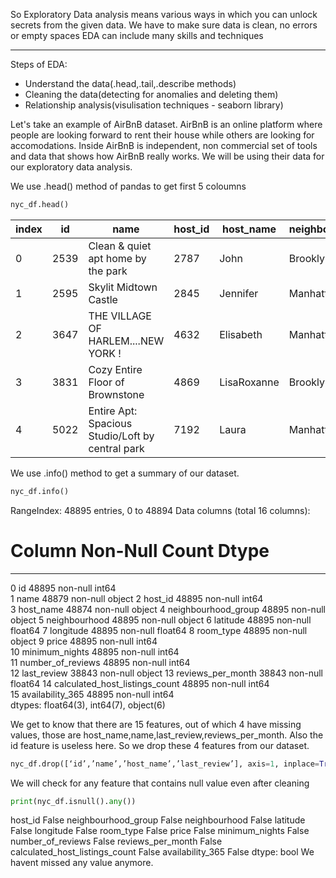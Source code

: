 So Exploratory Data analysis means various ways in which you can unlock secrets from the given data.
We have to make sure data is clean, no errors or empty spaces
EDA can include many skills and techniques
________
Steps of EDA:
- Understand the data(.head,.tail,.describe methods)
- Cleaning the data(detecting for anomalies and deleting them)
- Relationship analysis(visulisation techniques - seaborn library)

Let's take an example of AirBnB dataset. AirBnB is an online platform where people are looking forward to rent their house while others are looking for accomodations. Inside AirBnB is independent, non commercial set of tools and data that shows how AirBnB really works. We will be using their data for our exploratory data analysis. 

We use .head() method of pandas to get first 5 coloumns 
```python 
nyc_df.head()
```
|index|id|name|host\_id|host\_name|neighbourhood\_group|neighbourhood|latitude|longitude|room\_type|price|minimum\_nights|number\_of\_reviews|last\_review|reviews\_per\_month|calculated\_host\_listings\_count|availability\_365|
|---|---|---|---|---|---|---|---|---|---|---|---|---|---|---|---|---|
|0|2539|Clean & quiet apt home by the park|2787|John|Brooklyn|Kensington|40\.64749|-73\.97237|Private room|149|1|9|2018-10-19|0\.21|6|365|
|1|2595|Skylit Midtown Castle|2845|Jennifer|Manhattan|Midtown|40\.75362|-73\.98377|Entire home/apt|225|1|45|2019-05-21|0\.38|2|355|
|2|3647|THE VILLAGE OF HARLEM\.\.\.\.NEW YORK \!|4632|Elisabeth|Manhattan|Harlem|40\.80902|-73\.9419|Private room|150|3|0|NaN|NaN|1|365|
|3|3831|Cozy Entire Floor of Brownstone|4869|LisaRoxanne|Brooklyn|Clinton Hill|40\.68514|-73\.95976|Entire home/apt|89|1|270|2019-07-05|4\.64|1|194|
|4|5022|Entire Apt: Spacious Studio/Loft by central park|7192|Laura|Manhattan|East Harlem|40\.79851|-73\.94399|Entire home/apt|80|10|9|2018-11-19|0\.1|1|0|

We use .info() method to get a summary of our dataset. 
```python
nyc_df.info()
```
RangeIndex: 48895 entries, 0 to 48894
Data columns (total 16 columns):
 #   Column                          Non-Null Count  Dtype  
---  ------                          --------------  -----  
 0   id                              48895 non-null  int64  
 1   name                            48879 non-null  object 
 2   host_id                         48895 non-null  int64  
 3   host_name                       48874 non-null  object 
 4   neighbourhood_group             48895 non-null  object 
 5   neighbourhood                   48895 non-null  object 
 6   latitude                        48895 non-null  float64
 7   longitude                       48895 non-null  float64
 8   room_type                       48895 non-null  object 
 9   price                           48895 non-null  int64  
 10  minimum_nights                  48895 non-null  int64  
 11  number_of_reviews               48895 non-null  int64  
 12  last_review                     38843 non-null  object 
 13  reviews_per_month               38843 non-null  float64
 14  calculated_host_listings_count  48895 non-null  int64  
 15  availability_365                48895 non-null  int64  
dtypes: float64(3), int64(7), object(6)

We get to know that there are 15 features, out of which 4 have missing values, those are host_name,name,last_review,reviews_per_month. Also the id feature is useless here. So we drop these 4 features from our dataset. 
```python
nyc_df.drop([‘id’,’name’,’host_name’,’last_review’], axis=1, inplace=True)
```
We will check for any feature that contains null value even after cleaning

```python
print(nyc_df.isnull().any())
```
host_id                           False
neighbourhood_group               False
neighbourhood                     False
latitude                          False
longitude                         False
room_type                         False
price                             False
minimum_nights                    False
number_of_reviews                 False
reviews_per_month                 False
calculated_host_listings_count    False
availability_365                  False
dtype: bool
We havent missed any value anymore. 


